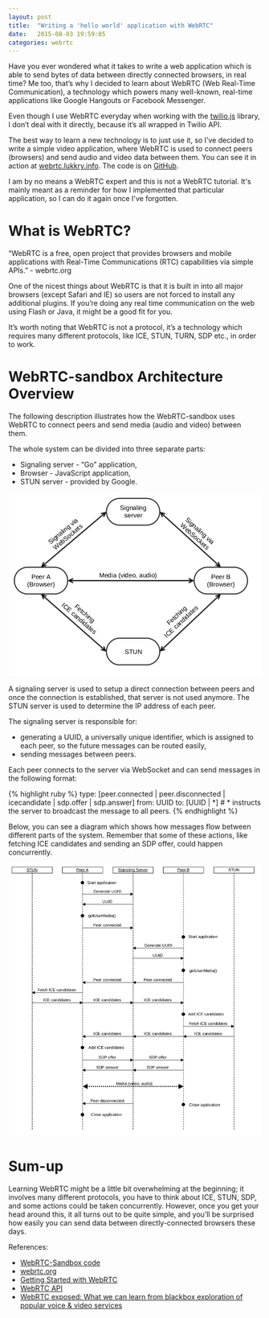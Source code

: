 ```yaml
---
layout: post
title:  "Writing a 'hello world' application with WebRTC"
date:   2015-08-03 19:59:05
categories: webrtc
---
```

Have you ever wondered what it takes to write a web application which is able to send bytes of data between directly connected browsers, in real time? Me too, that’s why I decided to learn about WebRTC (Web Real-Time Communication), a technology which powers many well-known, real-time applications like Google Hangouts or Facebook Messenger.

Even though I use WebRTC everyday when working with the [twilio.js][twilio-js] library, I don’t deal with it directly, because it’s all wrapped in Twilio API.

The best way to learn a new technology is to just use it, so I’ve decided to write a simple video application, where WebRTC is used to connect peers (browsers) and send audio and video data between them. You can see it in action at [webrtc.lukkry.info][webrtc]. The code is on [GitHub][webrtc-sandbox].

I am by no means a WebRTC expert and this is not a WebRTC tutorial. It's mainly meant as a reminder for how I implemented that particular application, so I can do it again once I've forgotten.

# What is WebRTC?
“WebRTC is a free, open project that provides browsers and mobile applications with Real-Time Communications (RTC) capabilities via simple APIs.” - webrtc.org

One of the nicest things about WebRTC is that it is built in into all major browsers (except Safari and IE) so users are not forced to install any additional plugins. If you’re doing any real time communication on the web using Flash or Java, it might be a good fit for you.

It’s worth noting that WebRTC is not a protocol, it’s a technology which requires many different protocols, like ICE, STUN, TURN, SDP etc., in order to work.

# WebRTC-sandbox Architecture Overview

The following description illustrates how the WebRTC-sandbox uses WebRTC to connect peers and send media (audio and video) between them.

The whole system can be divided into three separate parts:

* Signaling server - “Go” application,
* Browser - JavaScript application,
* STUN server - provided by Google.

<img class="center-image webrtc-high-lvl-overview" src="/assets/webrtc_high_level_v1.svg" />

A signaling server is used to setup a direct connection between peers and once the connection is established, that server is not used anymore. The STUN server is used to determine the IP address of each peer.

The signaling server is responsible for:

* generating a UUID, a universally unique identifier, which is assigned to each peer, so the future messages can be routed easily,
* sending messages between peers.

Each peer connects to the server via WebSocket and can send messages in the following format:

{% highlight ruby %}
type: [peer.connected | peer.disconnected | icecandidate | sdp.offer | sdp.answer]
from: UUID
to:   [UUID | *] # * instructs the server to broadcast the message to all peers.
{% endhighlight %}

Below, you can see a diagram which shows how messages flow between different parts of the system. Remember that some of these actions, like fetching ICE candidates and sending an SDP offer, could happen concurrently.

<img class="center-image webrtc-low-lvl-overview" src="/assets/webrtc_low_level_v1.svg" />

# Sum-up
Learning WebRTC might be a little bit overwhelming at the beginning; it involves many different protocols, you have to think about ICE, STUN, SDP, and some actions could be taken concurrently. However, once you get your head around this, it all turns out to be quite simple, and you’ll be surprised how easily you can send data between directly-connected browsers these days.


References:

* [WebRTC-Sandbox code][webrtc-sandbox]
* [webrtc.org][webrtc-org]
* [Getting Started with WebRTC][webrtc-tutorial]
* [WebRTC API][webrtc-api]
* [WebRTC exposed: What we can learn from blackbox exploration of popular voice & video services][webrtc-signal]

[webrtc-sandbox]: https://github.com/lukkry/webrtc-sandbox
[twilio-js]: https://www.twilio.com/docs/client/twilio-js
[webrtc]: http://www.webrtc.lukkry.info
[webrtc-org]: http://www.webrtc.org/
[webrtc-tutorial]: http://www.html5rocks.com/en/tutorials/webrtc/basics/
[webrtc-api]: https://developer.mozilla.org/en-US/docs/Web/API/WebRTC_API
[webrtc-signal]: https://www.twilio.com/signal/2015/videos/webrtc-exposed-what-we-can-learn-from-blackbox-exploration-of-popular-voice-video-services
